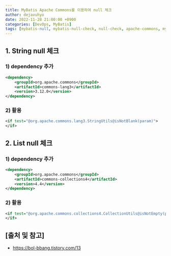 ```yaml
---
title: MyBatis Apache Commons를 이용하여 null 체크
author: dejavuhyo
date: 2022-11-28 21:00:00 +0900
categories: [DevOps, MyBatis]
tags: [mybatis-null, mybatis-null-check, null-check, apache-commons, mybatis-apache-commons, mybatis-null-체크, null-체크]
---
```


## 1. String null 체크

### 1) dependency 추가

```xml
<dependency>
    <groupId>org.apache.commons</groupId>
    <artifactId>commons-lang3</artifactId>
    <version>3.12.0</version>
</dependency>
```

### 2) 활용

```xml
<if test="@org.apache.commons.lang3.StringUtils@isNotBlank(param)">
</if>
```

## 2. List null 체크

### 1) dependency 추가

```xml
<dependency>
    <groupId>org.apache.commons</groupId>
    <artifactId>commons-collections4</artifactId>
    <version>4.4</version>
</dependency>
```

### 2) 활용

```xml
<if test="@org.apache.commons.collections4.CollectionUtils@isNotEmpty(paramList)">
</if>
```

## [출처 및 참고]
* <https://bol-bbang.tistory.com/13>
